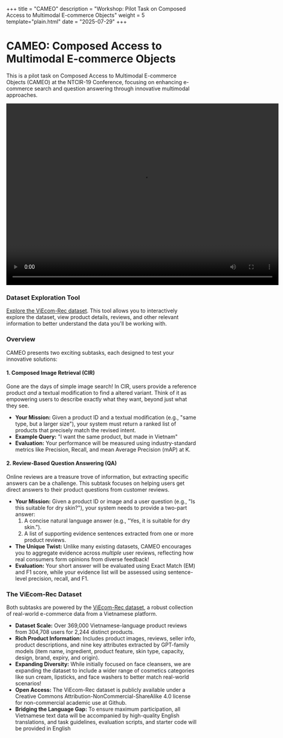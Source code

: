 +++
title = "CAMEO"
description = "Workshop: Pilot Task on Composed Access to Multimodal E-commerce Objects"
weight = 5
template="plain.html"
date = "2025-07-29"
+++

# CAMEO: Composed Access to Multimodal E-commerce Objects

This is a pilot task on Composed Access to Multimodal E-commerce Objects (CAMEO) at the NTCIR-19 Conference, focusing on enhancing e-commerce search and question answering through innovative multimodal approaches.

<video width="720" height="480" controls>
  <source src="/images/CAMEO.mp4" type="video/mp4">
    Your browser does not support the video tag.
</video>

### Dataset Exploration Tool

[Explore the ViEcom-Rec dataset](https://mysceal.computing.dcu.ie/cameo/).
This tool allows you to interactively explore the dataset, view product details, reviews, and other relevant information to better understand the data you'll be working with.

### Overview

CAMEO presents two exciting subtasks, each designed to test your innovative solutions:

#### 1. Composed Image Retrieval (CIR)

Gone are the days of simple image search! In CIR, users provide a reference product *and* a textual modification to find a altered variant. Think of it as empowering users to describe exactly what they want, beyond just what they see.

* **Your Mission:** Given a product ID and a textual modification (e.g., "same type, but a larger size"), your system must return a ranked list of products that precisely match the revised intent.
* **Example Query:** "I want the same product, but made in Vietnam"
* **Evaluation:** Your performance will be measured using industry-standard metrics like Precision, Recall, and mean Average Precision (mAP) at K.

#### 2. Review-Based Question Answering (QA)

Online reviews are a treasure trove of information, but extracting specific answers can be a challenge. This subtask focuses on helping users get direct answers to their product questions from customer reviews.

* **Your Mission:** Given a product ID or image and a user question (e.g., "Is this suitable for dry skin?"), your system needs to provide a two-part answer:
    1.  A concise natural language answer (e.g., "Yes, it is suitable for dry skin.").
    2.  A list of supporting evidence sentences extracted from one or more product reviews.
* **The Unique Twist:** Unlike many existing datasets, CAMEO encourages you to aggregate evidence across *multiple* user reviews, reflecting how real consumers form opinions from diverse feedback!
* **Evaluation:** Your short answer will be evaluated using Exact Match (EM) and F1 score, while your evidence list will be assessed using sentence-level precision, recall, and F1.

### The ViEcom-Rec Dataset
Both subtasks are powered by the [ViEcom-Rec dataset](https://github.com/linh222/face_cleanser_recommendation_dataset), a robust collection of real-world e-commerce data from a Vietnamese platform.

* **Dataset Scale:** Over 369,000 Vietnamese-language product reviews from 304,708 users for 2,244 distinct products.
* **Rich Product Information:** Includes product images, reviews, seller info, product descriptions, and nine key attributes extracted by GPT-family models (item name, ingredient, product feature, skin type, capacity, design, brand, expiry, and origin).
* **Expanding Diversity:** While initially focused on face cleansers, we are expanding the dataset to include a wider range of cosmetics categories like sun cream, lipsticks, and face washers to better match real-world scenarios!
* **Open Access:** The ViEcom-Rec dataset is publicly available under a Creative Commons Attribution-NonCommercial-ShareAlike 4.0 license for non-commercial academic use at Github.
* **Bridging the Language Gap:** To ensure maximum participation, all Vietnamese text data will be accompanied by high-quality English translations, and task guidelines, evaluation scripts, and starter code will be provided in English
